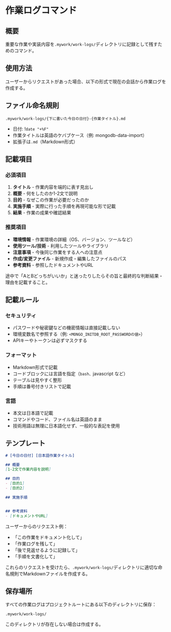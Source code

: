 # 作業ログコマンド

## 概要
重要な作業や実装内容を`.mywork/work-logs/`ディレクトリに記録として残すためのコマンド。

## 使用方法
ユーザーからリクエストがあった場合、以下の形式で現在の会話から作業ログを作成する。

## ファイル命名規則
```
.mywork/work-logs/{下に書いた今日の日付}-{作業タイトル}.md
```

- 日付: !`date "+%F"`
- 作業タイトルは英語のケバブケース（例: mongodb-data-import）
- 拡張子は`.md`（Markdown形式）

## 記載項目

### 必須項目
1. **タイトル** - 作業内容を端的に表す見出し
2. **概要** - 何をしたのか1-2文で説明
3. **目的** - なぜこの作業が必要だったのか
4. **実施手順** - 実際に行った手順を再現可能な形で記載
5. **結果** - 作業の成果や確認結果

### 推奨項目
- **環境情報** - 作業環境の詳細（OS、バージョン、ツールなど）
- **使用ツール/技術** - 利用したツールやライブラリ
- **注意事項** - 今後同じ作業をする人への注意点
- **作成/変更ファイル** - 新規作成・編集したファイルのパス
- **参考資料** - 参照したドキュメントやURL

途中で「AとBどっちがいいか」と迷ったりしたらその旨と最終的な判断結果・理由を記載すること。

## 記載ルール

### セキュリティ
- パスワードや秘密鍵などの機密情報は直接記載しない
- 環境変数名で参照する（例: `<MONGO_INITDB_ROOT_PASSWORDの値>`）
- APIキーやトークンは必ずマスクする

### フォーマット
- Markdown形式で記載
- コードブロックには言語を指定（```bash、```javascript など）
- テーブルは見やすく整形
- 手順は番号付きリストで記載

### 言語
- 本文は日本語で記載
- コマンドやコード、ファイル名は英語のまま
- 技術用語は無理に日本語化せず、一般的な表記を使用

## テンプレート

```markdown
# [今日の日付] [日本語作業タイトル]

## 概要
[1-2文で作業内容を説明]

## 目的
- [目的1]
- [目的2]

## 実施手順


## 参考資料
- [ドキュメントやURL]
```

ユーザーからのリクエスト例：
- 「この作業をドキュメント化して」
- 「作業ログを残して」
- 「後で見返せるように記録して」
- 「手順を文書化して」

これらのリクエストを受けたら、`.mywork/work-logs/`ディレクトリに適切な命名規則でMarkdownファイルを作成する。


## 保存場所
すべての作業ログはプロジェクトルートにある以下のディレクトリに保存：
```
.mywork/work-logs/
```

このディレクトリが存在しない場合は作成する。
